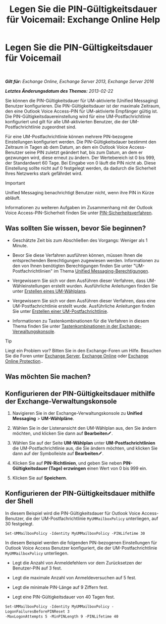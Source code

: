 ﻿---
title: 'Legen Sie die PIN-Gültigkeitsdauer für Voicemail: Exchange Online Help'
TOCTitle: Legen Sie die PIN-Gültigkeitsdauer für Voicemail
ms:assetid: d17f0bf6-0ad6-40a4-bdd5-f7098f39250d
ms:mtpsurl: https://technet.microsoft.com/de-de/library/Bb124712(v=EXCHG.150)
ms:contentKeyID: 50554915
ms.date: 05/23/2018
mtps_version: v=EXCHG.150
ms.translationtype: MT
---

# Legen Sie die PIN-Gültigkeitsdauer für Voicemail

 

_**Gilt für:** Exchange Online, Exchange Server 2013, Exchange Server 2016_

_**Letztes Änderungsdatum des Themas:** 2013-02-22_

Sie können die PIN-Gültigkeitsdauer für UM-aktivierte (Unified Messaging) Benutzer konfigurieren. Die PIN-Gültigkeitsdauer ist der maximale Zeitraum, den eine Outlook Voice Access-PIN für UM-aktivierte Empfänger gültig ist. Die PIN-Gültigkeitsdauereinstellung wird für eine UM-Postfachrichtlinie konfiguriert und gilt für alle UM-aktivierten Benutzer, die der UM-Postfachrichtlinie zugeordnet sind.

Für eine UM-Postfachrichtlinie können mehrere PIN-bezogene Einstellungen konfiguriert werden. Die PIN-Gültigkeitsdauer bestimmt den Zeitraum in Tagen ab dem Datum, an dem ein Outlook Voice Access-Benutzer seine PIN zuletzt geändert hat, bis zum Datum, an dem er gezwungen wird, diese erneut zu ändern. Der Wertebereich ist 0 bis 999, der Standardwert 60 Tage. Bei Eingabe von 0 läuft die PIN nicht ab. Diese Einstellung sollte nicht auf 0 festgelegt werden, da dadurch die Sicherheit Ihres Netzwerks stark gefährdet wird.


> [!IMPORTANT]
> Unified Messaging benachrichtigt Benutzer nicht, wenn ihre PIN in Kürze abläuft.



Informationen zu weiteren Aufgaben im Zusammenhang mit der Outlook Voice Access-PIN-Sicherheit finden Sie unter [PIN-Sicherheitsverfahren](pin-security-procedures-exchange-2013-help.md).

## Was sollten Sie wissen, bevor Sie beginnen?

  - Geschätzte Zeit bis zum Abschließen des Vorgangs: Weniger als 1 Minute.

  - Bevor Sie diese Verfahren ausführen können, müssen Ihnen die entsprechenden Berechtigungen zugewiesen werden. Informationen zu den von Ihnen benötigten Berechtigungen finden Sie unter "UM-Postfachrichtlinien" im Thema [Unified Messaging-Berechtigungen](unified-messaging-permissions-exchange-2013-help.md).

  - Vergewissern Sie sich vor dem Ausführen dieser Verfahren, dass UM-Wähleinstellungen erstellt wurden. Ausführliche Anleitungen finden Sie unter [Erstellen eines UM-Wählplans](https://review.docs.microsoft.com/de-de/exchange/voice-mail-unified-messaging/connect-voice-mail-system/create-um-dial-plan).

  - Vergewissern Sie sich vor dem Ausführen dieser Verfahren, dass eine UM-Postfachrichtlinie erstellt wurde. Ausführliche Anleitungen finden Sie unter [Erstellen einer UM-Postfachrichtlinie](https://review.docs.microsoft.com/de-de/exchange/voice-mail-unified-messaging/set-up-voice-mail/create-um-mailbox-policy).

  - Informationen zu Tastenkombinationen für die Verfahren in diesem Thema finden Sie unter [Tastenkombinationen in der Exchange-Verwaltungskonsole](keyboard-shortcuts-in-the-exchange-admin-center-exchange-online-protection-help.md).


> [!TIP]
> Liegt ein Problem vor? Bitten Sie in den Exchange-Foren um Hilfe. Besuchen Sie die Foren unter <A href="https://go.microsoft.com/fwlink/p/?linkid=60612">Exchange Server</A>, <A href="https://go.microsoft.com/fwlink/p/?linkid=267542">Exchange Online</A> oder <A href="https://go.microsoft.com/fwlink/p/?linkid=285351">Exchange Online Protection</A>..



## Was möchten Sie machen?

## Konfigurieren der PIN-Gültigkeitsdauer mithilfe der Exchange-Verwaltungskonsole

1.  Navigieren Sie in der Exchange-Verwaltungskonsole zu **Unified Messaging** \> **UM-Wählpläne**.

2.  Wählen Sie in der Listenansicht den UM-Wählplan aus, den Sie ändern möchten, und klicken Sie dann auf **Bearbeiten**![Bearbeitungssymbol](images/Bb124582.6f53ccb2-1f13-4c02-bea0-30690e6ea71d(EXCHG.150).gif "Bearbeitungssymbol").

3.  Wählen Sie auf der Seite **UM-Wählplan** unter **UM-Postfachrichtlinien** die UM-Postfachrichtlinie aus, die Sie ändern möchten, und klicken Sie dann auf der Symbolleiste auf **Bearbeiten**![Bearbeitungssymbol](images/Bb124582.6f53ccb2-1f13-4c02-bea0-30690e6ea71d(EXCHG.150).gif "Bearbeitungssymbol").

4.  Klicken Sie auf **PIN-Richtlinien**, und geben Sie neben **PIN-Gültigkeitsdauer (Tage) erzwingen** einen Wert von 0 bis 999 ein.

5.  Klicken Sie auf **Speichern**.

## Konfigurieren der PIN-Gültigkeitsdauer mithilfe der Shell

In diesem Beispiel wird die PIN-Gültigkeitsdauer für Outlook Voice Access-Benutzer, die der UM-Postfachrichtlinie `MyUMMailboxPolicy` unterliegen, auf 30 festgelegt.

    Set-UMMailboxPolicy -Identity MyUMMailboxPolicy -PINLifetime 30

In diesem Beispiel werden die folgenden PIN-bezogenen Einstellungen für Outlook Voice Access Benutzer konfiguriert, die der UM-Postfachrichtlinie `MyUMMailboxPolicy` unterliegen.

  - Legt die Anzahl von Anmeldefehlern vor dem Zurücksetzen der Benutzer-PIN auf 3 fest.

  - Legt die maximale Anzahl von Anmeldeversuchen auf 5 fest.

  - Legt die minimale PIN-Länge auf 9 Ziffern fest.

  - Legt eine PIN-Gültigkeitsdauer von 40 Tagen fest.

<!-- end list -->

    Set-UMMailboxPolicy -Identity MyUMMailboxPolicy -LogonFailuresBeforePINReset 3
    -MaxLogonAttempts 5 -MinPINLength 9 -PINLifetime 40

